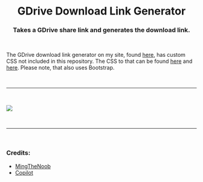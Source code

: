 <h1 align="center">GDrive Download Link Generator</h1>
<h3 align="center">Takes a GDrive share link and generates the download link.</h3>

<br>

<p align="left">The GDrive download link generator on my site, found <a href="https://mingsutilities.com/web-tools/gdrive-dl-link-generator/">here</a>, has custom CSS not included in this repository. The CSS to that can be found <a href="https://cdn.mingsutilities.com/utilities/web-tools/gddllg/main.css">here</a> and <a href="https://cdn.mingsutilities.com/utilities/css/main.css">here</a>. Please note, that also uses Bootstrap.</p>

&nbsp;
___
&nbsp;

<img align="center" src="https://cdn.mingsutilities.com/utilities/web-tools/gddllg/imgs/cover.png">

&nbsp;
___
&nbsp;
<h3 align="left">Credits:</h3>
<ul>
	<li>
		<a href="https://github.com/MingTheNoob">MingTheNoob</a>
	</li>
	<li>
		<a href="https://github.com/features/copilot">Copilot</a>
	</li>
</ul>
